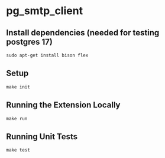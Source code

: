 # pg_smtp_client

## Install dependencies (needed for testing postgres 17)
```shell
sudo apt-get install bison flex
```

## Setup

```shell
make init
```

## Running the Extension Locally

```shell
make run
```

## Running Unit Tests

```shell
make test
```
